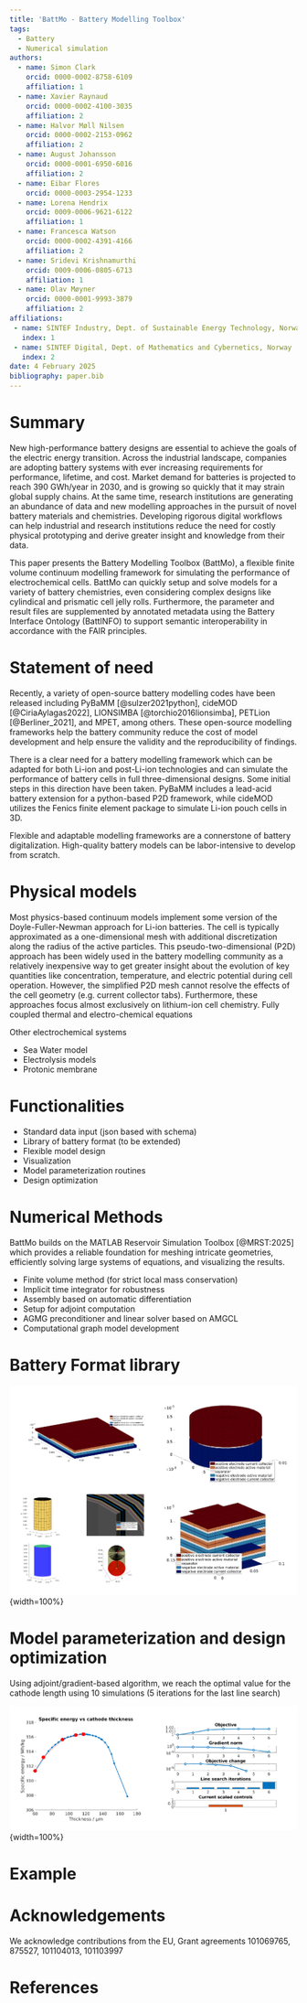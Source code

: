 ```yaml
---
title: 'BattMo - Battery Modelling Toolbox'
tags:
  - Battery
  - Numerical simulation
authors:
  - name: Simon Clark
    orcid: 0000-0002-8758-6109
    affiliation: 1
  - name: Xavier Raynaud
    orcid: 0000-0002-4100-3035
    affiliation: 2
  - name: Halvor Møll Nilsen
    orcid: 0000-0002-2153-0962
    affiliation: 2
  - name: August Johansson
    orcid: 0000-0001-6950-6016
    affiliation: 2
  - name: Eibar Flores
    orcid: 0000-0003-2954-1233
  - name: Lorena Hendrix
    orcid: 0009-0006-9621-6122
    affiliation: 1
  - name: Francesca Watson
    orcid: 0000-0002-4391-4166
    affiliation: 2
  - name: Sridevi Krishnamurthi
    orcid: 0009-0006-0805-6713
    affiliation: 1
  - name: Olav Møyner
    orcid: 0000-0001-9993-3879
    affiliation: 2
affiliations:
 - name: SINTEF Industry, Dept. of Sustainable Energy Technology, Norway
   index: 1
 - name: SINTEF Digital, Dept. of Mathematics and Cybernetics, Norway
   index: 2
date: 4 February 2025
bibliography: paper.bib
---
```


# Summary

New high-performance battery designs are essential to achieve the goals of the electric energy transition. Across the
industrial landscape, companies are adopting battery systems with ever increasing requirements for performance,
lifetime, and cost. Market demand for batteries is projected to reach 390 GWh/year in 2030, and is growing so quickly
that it may strain global supply chains. At the same time, research institutions are generating an abundance of data and
new modelling approaches in the pursuit of novel battery materials and chemistries. Developing rigorous digital
workflows can help industrial and research institutions reduce the need for costly physical prototyping and derive
greater insight and knowledge from their data.

This paper presents the Battery Modelling Toolbox (BattMo), a flexible finite volume continuum modelling framework for
simulating the performance of electrochemical cells. BattMo can quickly setup and solve models for a variety of battery
chemistries, even considering complex designs like cylindical and prismatic cell jelly rolls. Furthermore, the parameter
and result files are supplemented by annotated metadata using the Battery Interface Ontology (BattINFO) to support
semantic interoperability in accordance with the FAIR principles. 

# Statement of need

Recently, a variety of open-source battery modelling codes have been released including PyBaMM [@sulzer2021python],
cideMOD [@CiriaAylagas2022], LIONSIMBA [@torchio2016lionsimba], PETLion [@Berliner_2021], and MPET, among others. These
open-source modelling frameworks help the battery community reduce the cost of model development and help ensure the
validity and the reproducibility of findings.

There is a clear need for a battery modelling framework which can be adapted for both Li-ion and post-Li-ion
technologies and can simulate the performance of battery cells in full three-dimensional designs. Some initial steps in
this direction have been taken. PyBaMM includes a lead-acid battery extension for a python-based P2D framework, while
cideMOD utilizes the Fenics finite element package to simulate Li-ion pouch cells in 3D.

Flexible and adaptable modelling frameworks are a connerstone of battery digitalization. High-quality battery models can
be labor-intensive to develop from scratch. 

# Physical models

Most physics-based continuum models implement some version of the Doyle-Fuller-Newman approach for Li-ion batteries. The
cell is typically approximated as a one-dimensional mesh with additional discretization along the radius of the active
particles. This pseudo-two-dimensional (P2D) approach has been widely used in the battery modelling community as a
relatively inexpensive way to get greater insight about the evolution of key quantities like concentration, temperature,
and electric potential during cell operation. However, the simplified P2D mesh cannot resolve the effects of the cell
geometry (e.g. current collector tabs). Furthermore, these approaches focus almost exclusively on lithium-ion cell
chemistry. Fully coupled thermal and electro-chemical equations

Other electrochemical systems
- Sea Water model
- Electrolysis models
- Protonic membrane

# Functionalities

- Standard data input (json based with schema)
- Library of battery format (to be extended)
- Flexible model design 
- Visualization
- Model parameterization routines
- Design optimization

# Numerical Methods

BattMo builds on the MATLAB Reservoir Simulation Toolbox [@MRST:2025] which provides a reliable foundation for meshing
intricate geometries, efficiently solving large systems of equations, and visualizing the results.

- Finite volume method (for strict local mass conservation)
- Implicit time integrator for robustness 
- Assembly based on automatic differentiation
- Setup for adjoint computation
- AGMG preconditioner and linear solver based on AMGCL
- Computational graph model development

# Battery Format library

![Battery geometries \label{fig:geometries}](figs/batterygeometries.png){width=100%}

# Model parameterization and design optimization

Using adjoint/gradient-based algorithm, we reach the optimal value for the cathode length using 10 simulations (5
iterations for the last line search)

![Optimization \label{fig:optimization}](figs/optimexample.png){width=100%}


# Example

# Acknowledgements

We acknowledge contributions from the EU, Grant agreements 101069765, 875527, 101104013, 101103997

# References
